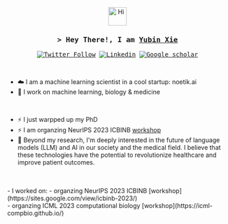 

<div align="center">
 <img src="https://emojis.slackmojis.com/emojis/images/1588866973/8934/hellokittydance.gif?1588866973" alt="Hi" width="42" />
</div >
<h3 align="center">
        <samp>&gt; Hey There!, I am
                <b><a target="_blank" href="https://yubinxie.ai/">Yubin Xie</a></b>
        </samp>
</h3>

<samp align="center">
  
[![Twitter Follow](https://img.shields.io/badge/Twitter-1DA1F2.svg?style=for-the-badge&logo=Twitter&logoColor=white)](https://twitter.com/Yubin_Xie)
[![Linkedin](https://img.shields.io/badge/LinkedIn-0A66C2.svg?style=for-the-badge&logo=LinkedIn&logoColor=white)](https://www.linkedin.com/in/yubin-x-57198711a/)
[![Google scholar](https://img.shields.io/badge/Google%20Scholar-4285F4.svg?style=for-the-badge&logo=Google-Scholar&logoColor=white)](https://scholar.google.com/citations?hl=en&user=KrHS9EIAAAAJ)

 
</samp>

<br>

- ☁️ I am a machine learning scientist in a cool startup: noetik.ai
- 🔭 I work on machine learning, biology & medicine 
<br>

- ⚡ I just warpped up my PhD <br>
- ⚡ I am organzing NeurIPS 2023 ICBINB [workshop](https://sites.google.com/view/icbinb-2023/)<br>
- 🤖 Beyond my research, I'm deeply interested in the future of language models (LLM) and AI in our society and the medical field. I believe that these technologies have the potential to revolutionize healthcare and improve patient outcomes.
<br>
<br>
- I worked on:
- organzing NeurIPS 2023 ICBINB [workshop](https://sites.google.com/view/icbinb-2023/)<br>
- organzing ICML 2023 computational biology [workshop](https://icml-compbio.github.io/)<br>

<!--
**YubinXie/yubinxie** is a ✨ _special_ ✨ repository because its `README.md` (this file) appears on your GitHub profile.

Here are some ideas to get you started:

- 🔭 I’m currently working on ...
- 🌱 I’m currently learning ...
- 👯 I’m looking to collaborate on ...
- 🤔 I’m looking for help with ...
- 💬 Ask me about ...
- 📫 How to reach me: ...
- 😄 Pronouns: ...
- ⚡ Fun fact: ...
-->
